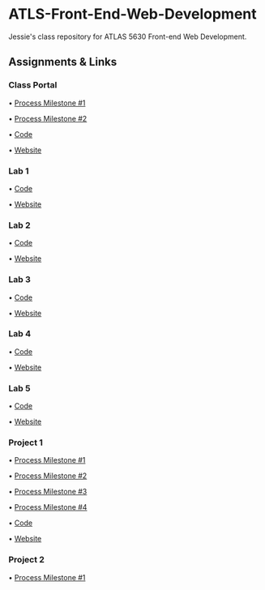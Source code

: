 # ATLS-Front-End-Web-Development

Jessie's class repository for ATLAS 5630 Front-end Web Development. 

## Assignments & Links

### Class Portal

• [Process Milestone #1](https://github.com/JHamilton-Burns/ATLS-Front-End-Web-Development/tree/main/process)

• [Process Milestone #2](https://github.com/JHamilton-Burns/ATLS-Front-End-Web-Development/tree/main/process)

• [Code](https://github.com/JHamilton-Burns/ATLS-Front-End-Web-Development/tree/main/code/class-portal)

• [Website](https://web-development-neon.vercel.app)

### Lab 1

• [Code](https://github.com/JHamilton-Burns/ATLS-Front-End-Web-Development/tree/main/code/class-portal/lab-1)

• [Website](https://web-development-neon.vercel.app/lab-1/index.html)

### Lab 2

• [Code](https://github.com/JHamilton-Burns/ATLS-Front-End-Web-Development/tree/main/code/class-portal/lab-2)

• [Website](https://web-development-neon.vercel.app/lab-2/index.html)

### Lab 3

• [Code](https://github.com/JHamilton-Burns/ATLS-Front-End-Web-Development/tree/main/code/class-portal/lab-3)

• [Website](https://web-development-neon.vercel.app/lab-3/index.html)

### Lab 4 

• [Code](https://github.com/JHamilton-Burns/ATLS-Front-End-Web-Development/tree/main/code/class-portal/lab-4)

• [Website](https://web-development-neon.vercel.app/lab-4/index.html)

### Lab 5

• [Code](https://github.com/JHamilton-Burns/ATLS-Front-End-Web-Development/tree/main/code/class-portal/lab-5)

• [Website](https://web-development-neon.vercel.app/lab-5/dist/index.html)

### Project 1

• [Process Milestone #1](https://github.com/JHamilton-Burns/ATLS-Front-End-Web-Development/blob/main/process/project-1/README.md#milestone-1)

• [Process Milestone #2](https://github.com/JHamilton-Burns/ATLS-Front-End-Web-Development/blob/main/process/project-1/README.md#milestone-2) 

• [Process Milestone #3](https://github.com/JHamilton-Burns/ATLS-Front-End-Web-Development/blob/main/process/project-1/README.md#milestone-3)

• [Process Milestone #4](https://github.com/JHamilton-Burns/ATLS-Front-End-Web-Development/blob/main/process/project-1/README.md#milestone-4)

• [Code](https://github.com/JHamilton-Burns/ATLS-Front-End-Web-Development/tree/main/code/class-portal/project-1)

• [Website](https://web-development-neon.vercel.app/project-1/index.html)

### Project 2

• [Process Milestone #1](https://github.com/JHamilton-Burns/ATLS-Front-End-Web-Development/blob/main/process/project-2/README.md#milestone-1)
